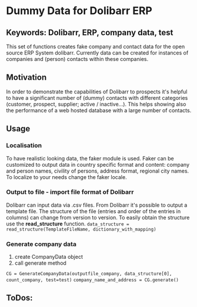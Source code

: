 # Dummy Data for Dolibarr ERP

## Keywords: Dolibarr, ERP, company data, test

This set of functions creates fake company and contact data for the open source ERP System dolibarr. Currently data can be created for instances of companies and (person) contacts within these companies.

## Motivation
In order to demonstrate the capabilities of Dolibarr to prospects it's helpful to have a significant number of (dummy) contacts with different categories
(customer, prospect, supplier; active / inactive...). This helps showing also the performance of a web hosted database with a large number of contacts.

## Usage

### Localisation
To have realistic looking data, the faker module is used. Faker can be customized to output data in country specific format and content: company and person names, civility of persons, address format, regional city names. To localize to your needs change the faker locale.

### Output to file - import file format of Dolibarr
Dolibarr can input data via .csv files. From Dolibarr it's possible to output a template file. The structure of the file (entries and order of the entries in columns) can change from version to version. To easily obtain the structure use the **read_structure** function.
```data_structure = read_structure(TemplateFileName, dictionary_with_mapping) ```

### Generate company data
1) create CompanyData object
2) call generate method

```CG = GenerateCompanyData(outputfile_company, data_structure[0], count_company, test=test)```
```company_name_and_address = CG.generate()```


## ToDos:


